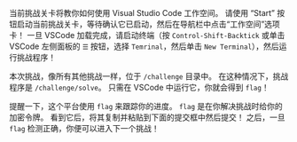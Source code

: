 当前挑战关卡将教你如何使用 Visual Studio Code 工作空间。
请使用 “Start” 按钮启动当前挑战关卡，等待确认它已启动，然后在导航栏中点击“工作空间”选项卡！
一旦 VSCode 加载完成，请启动终端（按 `Control-Shift-Backtick` 或单击 VSCode 左侧面板的 `☰` 按钮，选择 `Temrinal`，然后单击 `New Terminal`），然后运行挑战程序！

本次挑战，像所有其他挑战一样，位于 `/challenge` 目录中。
在这种情况下，挑战程序是 `/challenge/solve`。
只需在 VSCode 中运行它，你就会得到 `flag`！

提醒一下，这个平台使用 `flag` 来跟踪你的进度。
`flag` 是在你解决挑战时给你的加密令牌。
看到它后，将其复制并粘贴到下面的提交框中然后提交！
之后，一旦 `flag` 检测正确，你便可以进入下一个挑战！
